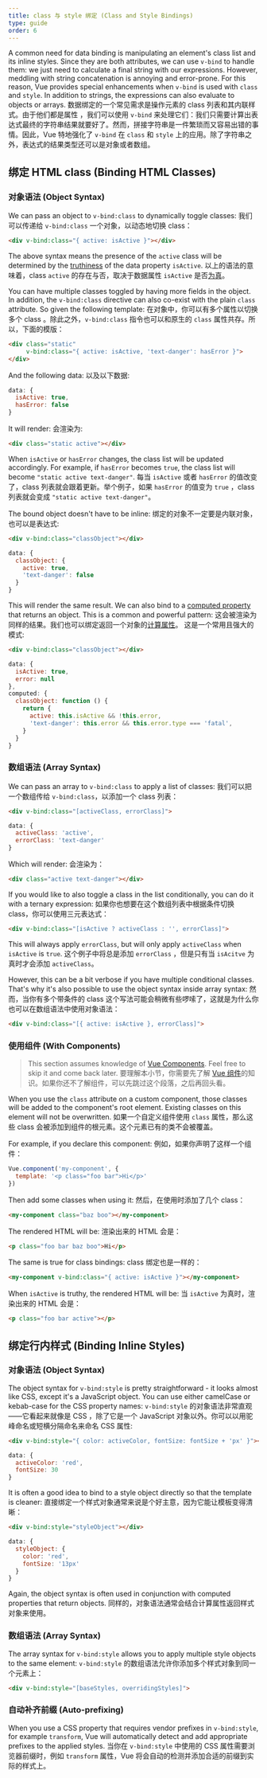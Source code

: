 ```yaml
---
title: class 与 style 绑定 (Class and Style Bindings)
type: guide
order: 6
---
```


A common need for data binding is manipulating an element's class list and its inline styles. Since they are both attributes, we can use `v-bind` to handle them: we just need to calculate a final string with our expressions. However, meddling with string concatenation is annoying and error-prone. For this reason, Vue provides special enhancements when `v-bind` is used with `class` and `style`. In addition to strings, the expressions can also evaluate to objects or arrays.
数据绑定的一个常见需求是操作元素的 class 列表和其内联样式。由于他们都是属性 ，我们可以使用 `v-bind` 来处理它们：我们只需要计算出表达式最终的字符串结果就要好了。然而，拼接字符串是一件繁琐而又容易出错的事情。因此，Vue 特地强化了 `v-bind` 在 `class` 和 `style` 上的应用。除了字符串之外，表达式的结果类型还可以是对象或者数组。

## 绑定 HTML class (Binding HTML Classes)

### 对象语法 (Object Syntax)

We can pass an object to `v-bind:class` to dynamically toggle classes:
我们可以传递给 `v-bind:class` 一个对象，以动态地切换 class：

``` html
<div v-bind:class="{ active: isActive }"></div>
```

The above syntax means the presence of the `active` class will be determined by the [truthiness](https://developer.mozilla.org/en-US/docs/Glossary/Truthy) of the data property `isActive`.
以上的语法的意味着，class `active` 的存在与否，取决于数据属性 `isActive` 是否[为真](https://developer.mozilla.org/en-US/docs/Glossary/Truthy)。

You can have multiple classes toggled by having more fields in the object. In addition, the `v-bind:class` directive can also co-exist with the plain `class` attribute. So given the following template:
在对象中，你可以有多个属性以切换多个 class 。除此之外，`v-bind:class` 指令也可以和原生的 `class` 属性共存。所以，下面的模版：

``` html
<div class="static"
     v-bind:class="{ active: isActive, 'text-danger': hasError }">
</div>
```

And the following data:
以及以下数据:

``` js
data: {
  isActive: true,
  hasError: false
}
```

It will render:
会渲染为:

``` html
<div class="static active"></div>
```

When `isActive` or `hasError` changes, the class list will be updated accordingly. For example, if `hasError` becomes `true`, the class list will become `"static active text-danger"`.
每当 `isActive` 或者 `hasError` 的值改变了，class 列表就会跟着更新。举个例子，如果 `hasError` 的值变为 `true` ，class 列表就会变成 `"static active text-danger"`。

The bound object doesn't have to be inline:
绑定的对象不一定要是内联对象，也可以是表达式:

``` html
<div v-bind:class="classObject"></div>
```
``` js
data: {
  classObject: {
    active: true,
    'text-danger': false
  }
}
```

This will render the same result. We can also bind to a [computed property](computed.html) that returns an object. This is a common and powerful pattern:
这会被渲染为同样的结果。我们也可以绑定返回一个对象的[计算属性](computed.html)。 这是一个常用且强大的模式:

``` html
<div v-bind:class="classObject"></div>
```
``` js
data: {
  isActive: true,
  error: null
},
computed: {
  classObject: function () {
    return {
      active: this.isActive && !this.error,
      'text-danger': this.error && this.error.type === 'fatal',
    }
  }
}
```

### 数组语法 (Array Syntax)

We can pass an array to `v-bind:class` to apply a list of classes:
我们可以把一个数组传给 `v-bind:class`，以添加一个 class 列表：

``` html
<div v-bind:class="[activeClass, errorClass]">
```
``` js
data: {
  activeClass: 'active',
  errorClass: 'text-danger'
}
```

Which will render:
会渲染为：

``` html
<div class="active text-danger"></div>
```

If you would like to also toggle a class in the list conditionally, you can do it with a ternary expression:
如果你也想要在这个数组列表中根据条件切换 class，你可以使用三元表达式：

``` html
<div v-bind:class="[isActive ? activeClass : '', errorClass]">
```

This will always apply `errorClass`, but will only apply `activeClass` when `isActive` is `true`.
这个例子中将总是添加 `errorClass` ，但是只有当 `isAcitve` 为真时才会添加 `activeClass`。

However, this can be a bit verbose if you have multiple conditional classes. That's why it's also possible to use the object syntax inside array syntax:
然而，当你有多个带条件的 class 这个写法可能会稍微有些啰嗦了，这就是为什么你也可以在数组语法中使用对象语法：

``` html
<div v-bind:class="[{ active: isActive }, errorClass]">
```

### 使用组件 (With Components)

> This section assumes knowledge of [Vue Components](components.html). Feel free to skip it and come back later.
> 要理解本小节，你需要先了解 [Vue 组件](components.html)的知识。如果你还不了解组件，可以先跳过这个段落，之后再回头看。

When you use the `class` attribute on a custom component, those classes will be added to the component's root element. Existing classes on this element will not be overwritten.
如果一个自定义组件使用 `class` 属性，那么这些 class 会被添加到组件的根元素。这个元素已有的类不会被覆盖。

For example, if you declare this component:
例如，如果你声明了这样一个组件：

``` js
Vue.component('my-component', {
  template: '<p class="foo bar">Hi</p>'
})
```

Then add some classes when using it:
然后，在使用时添加了几个 class：

``` html
<my-component class="baz boo"></my-component>
```

The rendered HTML will be:
渲染出来的 HTML 会是：

``` html
<p class="foo bar baz boo">Hi</p>
```

The same is true for class bindings:
class 绑定也是一样的：

``` html
<my-component v-bind:class="{ active: isActive }"></my-component>
```

When `isActive` is truthy, the rendered HTML will be:
当 `isActive` 为真时，渲染出来的 HTML 会是：

``` html
<p class="foo bar active"></p>
```

## 绑定行内样式 (Binding Inline Styles)

### 对象语法 (Object Syntax)

The object syntax for `v-bind:style` is pretty straightforward - it looks almost like CSS, except it's a JavaScript object. You can use either camelCase or kebab-case for the CSS property names:
`v-bind:style` 的对象语法非常直观——它看起来就像是 CSS ，除了它是一个 JavaScript 对象以外。你可以以用驼峰命名或短横分隔命名来命名 CSS 属性:

``` html
<div v-bind:style="{ color: activeColor, fontSize: fontSize + 'px' }"></div>
```
``` js
data: {
  activeColor: 'red',
  fontSize: 30
}
```

It is often a good idea to bind to a style object directly so that the template is cleaner:
直接绑定一个样式对象通常来说是个好主意，因为它能让模板变得清晰：

``` html
<div v-bind:style="styleObject"></div>
```
``` js
data: {
  styleObject: {
    color: 'red',
    fontSize: '13px'
  }
}
```

Again, the object syntax is often used in conjunction with computed properties that return objects.
同样的，对象语法通常会结合计算属性返回样式对象来使用。

### 数组语法 (Array Syntax)

The array syntax for `v-bind:style` allows you to apply multiple style objects to the same element:
`v-bind:style` 的数组语法允许你添加多个样式对象到同一个元素上：

``` html
<div v-bind:style="[baseStyles, overridingStyles]">
```

### 自动补齐前缀 (Auto-prefixing)

When you use a CSS property that requires vendor prefixes in `v-bind:style`, for example `transform`, Vue will automatically detect and add appropriate prefixes to the applied styles.
当你在 `v-bind:style` 中使用的 CSS 属性需要浏览器前缀时，例如 `transform` 属性，Vue 将会自动的检测并添加合适的前缀到实际的样式上。
